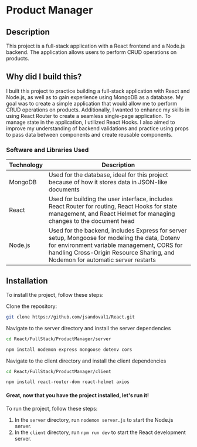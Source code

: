 # Product Manager

## Description
This project is a full-stack application with a React frontend and a Node.js backend. The application allows users to perform CRUD operations on products.
## Why did I build this?
I built this project to practice building a full-stack application with React and Node.js, as well as to gain experience using MongoDB as a database. My goal was to create a simple application that would allow me to perform CRUD operations on products. Additionally, I wanted to enhance my skills in using React Router to create a seamless single-page application. To manage state in the application, I utilized React Hooks. I also aimed to improve my understanding of backend validations and practice using props to pass data between components and create reusable components.

### Software and Libraries Used
| Technology | Description |
|------------|-------------|
| MongoDB | Used for the database, ideal for this project because of how it stores data in JSON-like documents |
| React | Used for building the user interface, includes React Router for routing, React Hooks for state management, and React Helmet for managing changes to the document head |
| Node.js | Used for the backend, includes Express for server setup, Mongoose for modeling the data, Dotenv for environment variable management, CORS for handling Cross-Origin Resource Sharing, and Nodemon for automatic server restarts |

## Installation

To install the project, follow these steps:

Clone the repository:

```sh
git clone https://github.com/jsandoval1/React.git
```

Navigate to the server directory and install the server dependencies
```sh
cd React/FullStack/ProductManager/server
```
```sh
npm install nodemon express mongoose dotenv cors
```

Navigate to the client directory and install the client dependencies
```sh 
cd React/FullStack/ProductManager/client
```
```sh
npm install react-router-dom react-helmet axios
```

#### Great, now that you have the project installed, let's run it!
To run the project, follow these steps:
1. In the `server` directory, run `nodemon server.js` to start the Node.js server.
2. In the `client` directory, run `npm run dev` to start the React development server.